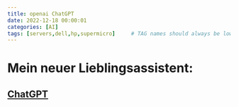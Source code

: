 ```yaml
---
title: openai ChatGPT
date: 2022-12-18 00:00:01
categories: [AI]
tags: [servers,dell,hp,supermicro]     # TAG names should always be lowercase
---
```


# Mein neuer Lieblingsassistent:

## [ChatGPT](https://chat.openai.com/)

